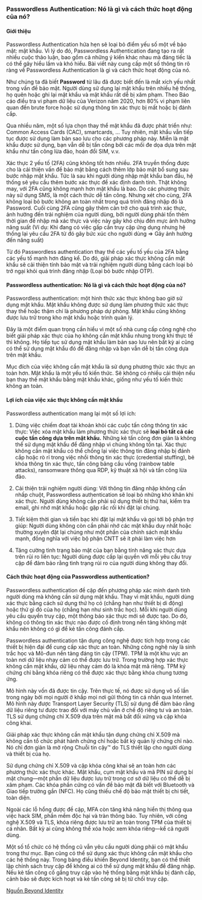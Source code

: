 ### Passwordless Authentication: Nó là gì và cách thức hoạt động của nó?

#### Giới thiệu

Passwordless Authentication hứa hẹn sẽ loại bỏ điểm yếu số một về bảo mật: mật khẩu. Vì lý do đó, Passwordless Authentication đang tạo ra rất nhiều cuộc thảo luận, bao gồm cả những ý kiến ​​​​khác nhau mà đáng tiếc là có thể gây hiểu lầm và khó hiểu. Bài viết này cung cấp một số thông tin rõ ràng về Passwordless Authentication là gì và cách thức hoạt động của nó.

Như chúng ta đã biết **Password** từ lâu đã được biết đến là mắt xích yếu nhất trong vấn đề bảo mật. Người dùng sử dụng lại mật khẩu trên nhiều hệ thống, họ quên hoặc ghi lại mật khẩu và mật khẩu rất dễ bị xâm phạm. Theo Báo cáo điều tra vi phạm dữ liệu của Verizon năm 2020, hơn 80% vi phạm liên quan đến brute force hoặc sử dụng thông tin xác thực bị mất hoặc bị đánh cắp.

Qua nhiều năm, một số lựa chọn thay thể mật khẩu đã được phát triển như: Common Access Cards (CAC), smartcards, ... Tuy nhiên, mật khẩu vẫn tiếp tục được sử dụng làm bản sao lưu cho các phương pháp này. Miễn là mật khẩu được sử dụng, bạn vẫn dễ bị tấn công bởi các mối đe dọa dựa trên mật khẩu như tấn công lừa đảo, hoán đổi SIM, v.v.

Xác thực 2 yếu tố (2FA) cũng không tốt hơn nhiều. 2FA truyền thống được cho là cải thiện vấn đề bảo mật bằng cách thêm lớp bảo mật bổ sung sau bước nhập mật khẩu. Tức là sau khi người dùng nhập mật khẩu ban đầu, hệ thống sẽ yêu cầu thêm bước xác thực để xác định danh tính. Thật không may, với 2FA cũng không mạnh hơn mật khẩu là bao. Do các phương thức này sử dụng SMS, là một cách thức dễ tấn công. Nhưng xét cho cùng, 2FA không loại bỏ bước không an toàn nhất trong quá trình đăng nhập đó là Password. Cuối cùng 2FA cũng gây thêm cản trở cho quá trình xác thực, ảnh hưởng đến trải nghiệm của người dùng, bởi người dùng phải tốn thêm thời gian để nhập mã xác thực và việc này gây khó chịu đến mực ảnh hưởng năng suất (Ví dụ: Khi đang có việc gấp cần truy cập ứng dụng nhưng hệ thống lại yêu cầu 2FA từ đó gây bức xúc cho người dùng => Gây ảnh hưởng đến năng suất)

Từ đó Passwordless authentication thay thế các yếu tố yếu của 2FA bằng các yếu tố mạnh hơn đáng kể. Do đó, giải pháp xác thực không cần mật khẩu sẽ cải thiện tính bảo mật và trải nghiệm người dùng bằng cách loại bỏ trở ngại khỏi quá trình đăng nhập (Loại bỏ bước nhập OTP).

#### Passwordless authentication: Nó là gì và cách thức hoạt động của nó?

Passwordless authentication: một hình thức xác thực không bao giờ sử dụng mật khẩu. Mật khẩu không được sử dụng làm phương thức xác thực thay thế hoặc thậm chí là phương pháp dự phòng. Mật khẩu cũng không được lưu trữ trong kho mật khẩu hoặc trình quản lý.

Đây là một điểm quan trọng cần hiểu vì một số nhà cung cấp công nghệ cho biết giải pháp xác thực của họ không cần mật khẩu nhưng trong khi thực tế thì không. Họ tiếp tục sử dụng mật khẩu làm bản sao lưu nên bất kỳ ai cũng có thể sử dụng mật khẩu đó để đăng nhập và bạn vẫn dễ bị tấn công dựa trên mật khẩu.

Mục đích của việc không cần mật khẩu là sử dụng phương thức xác thực an toàn hơn. Mật khẩu là một yếu tố kiến ​​thức. Sẽ không có nhiều cải thiện nếu bạn thay thế mật khẩu bằng mật khẩu khác, giống như yếu tố kiến ​​​​thức không an toàn.

#### Lợi ích của việc xác thực không cần mật khẩu

Passwordless authentication mang lại một số lợi ích:

1. Dừng việc chiếm đoạt tài khoản khỏi các cuộc tấn công thông tin xác thực: Việc xóa mật khẩu làm phương thức xác thực sẽ **loại bỏ tất cả các cuộc tấn công dựa trên mật khẩu.** Những kẻ tấn công đơn giản là không thể sử dụng mật khẩu để đăng nhập vì chúng không tồn tại. Xác thực không cần mật khẩu có thể chống lại việc thông tin đăng nhập bị đánh cắp hoặc rò rỉ trong việc nhồi thông tin xác thực (credential stuffing), bẻ khóa thông tin xác thực, tấn công bảng cầu vồng (rainbow table attacks), ransomware thông qua RDP, kỹ thuật xã hội và tấn công lừa đảo.

2. Cải thiện trải nghiệm người dùng: Với thông tin đăng nhập không cần nhấp chuột, Passwordless authentication sẽ loại bỏ những khó khăn khi xác thực. Người dùng không cần phải sử dụng thiết bị thứ hai, kiểm tra email, ghi nhớ mật khẩu hoặc gặp rắc rối khi đặt lại chúng.
3. Tiết kiệm thời gian và tiền bạc khi đặt lại mật khẩu và gọi tới bộ phận trợ giúp: Người dùng không còn cần phải nhớ các mật khẩu duy nhất hoặc thường xuyên đặt lại chúng như một phần của chính sách mật khẩu mạnh, đồng nghĩa với việc bộ phận CNTT sẽ ít phải làm việc hơn
4. Tăng cường tình trạng bảo mật của bạn bằng tính năng xác thực dựa trên rủi ro liên tục: Người dùng được cấp lại quyền với mỗi yêu cầu truy cập để đảm bảo rằng tình trạng rủi ro của người dùng không thay đổi.

#### Cách thức hoạt động của Passwordless authentication?

Passwordless authentication đề cập đến phương pháp xác minh danh tính người dùng mà không cần sử dụng mật khẩu. Thay vì mật khẩu, người dùng xác thực bằng cách sử dụng thứ họ có (chẳng hạn như thiết bị di động) hoặc thứ gì đó của họ (chẳng hạn như sinh trắc học). Mỗi khi người dùng yêu cầu quyền truy cập, một thông báo xác thực mới sẽ được tạo. Do đó, không có thông tin xác thực nào được cố định trong nền tảng không mật khẩu nên không có gì để kẻ tấn công đánh cắp.

Passwordless authentication tận dụng công nghệ được tích hợp trong các thiết bị hiện đại để cung cấp xác thực an toàn. Những công nghệ này là sinh trắc học và Mô-đun nền tảng đáng tin cậy (TPM). TPM là một khu vực an toàn nơi dữ liệu nhạy cảm có thể được lưu trữ. Trong trường hợp xác thực không cần mật khẩu, dữ liệu nhạy cảm đó là khóa mật mã riêng. TPM ký chứng chỉ bằng khóa riêng có thể được xác thực bằng khóa chung tương ứng.

Mô hình này vốn đã được tin cậy. Trên thực tế, nó được sử dụng vô số lần trong ngày bởi mọi người ở khắp mọi nơi gửi thông tin cá nhân qua Internet. Mô hình này được Transport Layer Security (TLS) sử dụng để đảm bảo rằng dữ liệu riêng tư được trao đổi với máy chủ vẫn ở chế độ riêng tư và an toàn. TLS sử dụng chứng chỉ X.509 dựa trên mật mã bất đối xứng và cặp khóa công khai.

Giải pháp xác thực không cần mật khẩu tận dụng chứng chỉ X.509 mà không cần tổ chức phát hành chứng chỉ hoặc bất kỳ quản lý chứng chỉ nào. Nó chỉ đơn giản là mở rộng Chuỗi tin cậy™ do TLS thiết lập cho người dùng và thiết bị của họ.

Sử dụng chứng chỉ X.509 và cặp khóa công khai sẽ an toàn hơn các phương thức xác thực khác. Mật khẩu, cụm mật khẩu và mã PIN sử dụng bí mật chung—một phần dữ liệu được lưu trữ trong cơ sở dữ liệu có thể dễ bị xâm phạm. Các khóa phần cứng có vấn đề bảo mật đã biết với Bluetooth và Giao tiếp trường gần (NFC). Họ cũng thiếu chế độ bảo mật thiết bị chi tiết, toàn diện.

Ngoài các lỗ hổng được đề cập, MFA còn tăng khả năng hiển thị thông qua việc hack SIM, phần mềm độc hại và tràn thông báo. Tuy nhiên, với công nghệ X.509 và TLS, khóa riêng được lưu trữ an toàn trong TPM của thiết bị cá nhân. Bất kỳ ai cũng không thể xóa hoặc xem khóa riêng—kể cả người dùng.

Một số tổ chức có hệ thống cũ vẫn yêu cầu người dùng phải có mật khẩu trong thư mục. Bạn cũng có thể sử dụng xác thực không cần mật khẩu cho các hệ thống này. Trong bảng điều khiển Beyond Identity, bạn có thể thiết lập chính sách truy cập để không ai có thể sử dụng mật khẩu để đăng nhập. Nếu kẻ tấn công cố gắng truy cập vào hệ thống bằng mật khẩu bị đánh cắp, cảnh báo sẽ được kích hoạt và kẻ tấn công sẽ bị từ chối truy cập.

[Nguồn Beyond Identity](https://www.beyondidentity.com/resources/passwordless-authentication)

